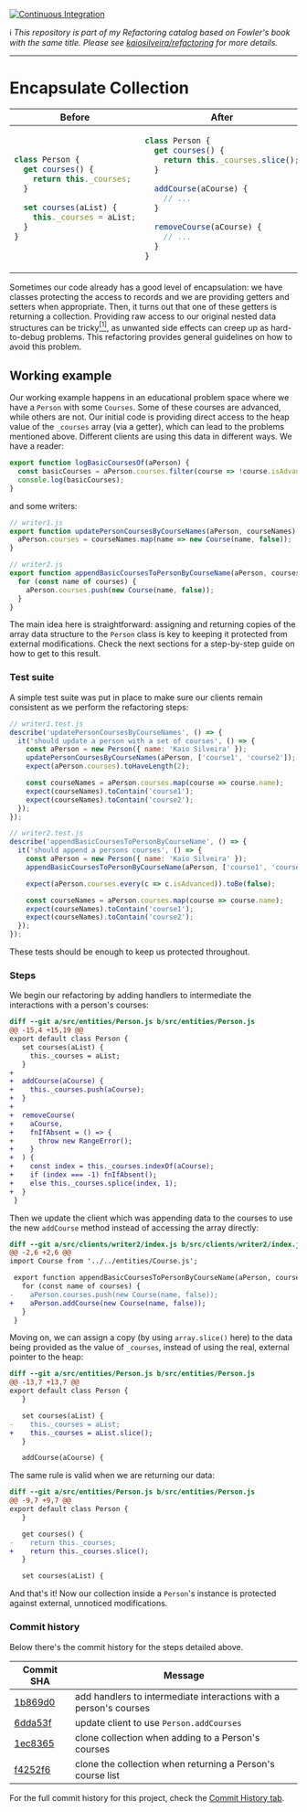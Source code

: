 [![Continuous Integration](https://github.com/kaiosilveira/encapsulate-collection-refactoring/actions/workflows/ci.yml/badge.svg)](https://github.com/kaiosilveira/encapsulate-collection-refactoring/actions/workflows/ci.yml)

ℹ️ _This repository is part of my Refactoring catalog based on Fowler's book with the same title. Please see [kaiosilveira/refactoring](https://github.com/kaiosilveira/refactoring) for more details._

---

# Encapsulate Collection

<table>
<thead>
<th>Before</th>
<th>After</th>
</thead>
<tbody>
<tr>
<td>

```javascript
class Person {
  get courses() {
    return this._courses;
  }

  set courses(aList) {
    this._courses = aList;
  }
}
```

</td>

<td>

```javascript
class Person {
  get courses() {
    return this._courses.slice();
  }

  addCourse(aCourse) {
    // ...
  }

  removeCourse(aCourse) {
    // ...
  }
}
```

</td>
</tr>
</tbody>
</table>

Sometimes our code already has a good level of encapsulation: we have classes protecting the access to records and we are providing getters and setters when appropriate. Then, it turns out that one of these getters is returning a collection. Providing raw access to our original nested data structures can be tricky[<sup>[1]</sup>](https://github.com/kaiosilveira/encapsulate-variable-refactoring/tree/099d816c773ebb72232cb1f0744e32bfbf300628#example-2-complex-objects), as unwanted side effects can creep up as hard-to-debug problems. This refactoring provides general guidelines on how to avoid this problem.

## Working example

Our working example happens in an educational problem space where we have a `Person` with some `Courses`. Some of these courses are advanced, while others are not. Our initial code is providing direct access to the heap value of the `_courses` array (via a getter), which can lead to the problems mentioned above. Different clients are using this data in different ways. We have a reader:

```javascript
export function logBasicCoursesOf(aPerson) {
  const basicCourses = aPerson.courses.filter(course => !course.isAdvanced);
  console.log(basicCourses);
}
```

and some writers:

```javascript
// writer1.js
export function updatePersonCoursesByCourseNames(aPerson, courseNames) {
  aPerson.courses = courseNames.map(name => new Course(name, false));
}

// writer2.js
export function appendBasicCoursesToPersonByCourseName(aPerson, courses) {
  for (const name of courses) {
    aPerson.courses.push(new Course(name, false));
  }
}
```

The main idea here is straightforward: assigning and returning copies of the array data structure to the `Person` class is key to keeping it protected from external modifications. Check the next sections for a step-by-step guide on how to get to this result.

### Test suite

A simple test suite was put in place to make sure our clients remain consistent as we perform the refactoring steps:

```javascript
// writer1.test.js
describe('updatePersonCoursesByCourseNames', () => {
  it('should update a person with a set of courses', () => {
    const aPerson = new Person({ name: 'Kaio Silveira' });
    updatePersonCoursesByCourseNames(aPerson, ['course1', 'course2']);
    expect(aPerson.courses).toHaveLength(2);

    const courseNames = aPerson.courses.map(course => course.name);
    expect(courseNames).toContain('course1');
    expect(courseNames).toContain('course2');
  });
});

// writer2.test.js
describe('appendBasicCoursesToPersonByCourseName', () => {
  it('should append a persons courses', () => {
    const aPerson = new Person({ name: 'Kaio Silveira' });
    appendBasicCoursesToPersonByCourseName(aPerson, ['course1', 'course2']);

    expect(aPerson.courses.every(c => c.isAdvanced)).toBe(false);

    const courseNames = aPerson.courses.map(course => course.name);
    expect(courseNames).toContain('course1');
    expect(courseNames).toContain('course2');
  });
});
```

These tests should be enough to keep us protected throughout.

### Steps

We begin our refactoring by adding handlers to intermediate the interactions with a person's courses:

```diff
diff --git a/src/entities/Person.js b/src/entities/Person.js
@@ -15,4 +15,19 @@
export default class Person {
   set courses(aList) {
     this._courses = aList;
   }
+
+  addCourse(aCourse) {
+    this._courses.push(aCourse);
+  }
+
+  removeCourse(
+    aCourse,
+    fnIfAbsent = () => {
+      throw new RangeError();
+    }
+  ) {
+    const index = this._courses.indexOf(aCourse);
+    if (index === -1) fnIfAbsent();
+    else this._courses.splice(index, 1);
+  }
 }

```

Then we update the client which was appending data to the courses to use the new `addCourse` method instead of accessing the array directly:

```diff
diff --git a/src/clients/writer2/index.js b/src/clients/writer2/index.js
@@ -2,6 +2,6 @@
import Course from '../../entities/Course.js';

 export function appendBasicCoursesToPersonByCourseName(aPerson, courses) {
   for (const name of courses) {
-    aPerson.courses.push(new Course(name, false));
+    aPerson.addCourse(new Course(name, false));
   }
 }
```

Moving on, we can assign a copy (by using `array.slice()` here) to the data being provided as the value of `_courses`, instead of using the real, external pointer to the heap:

```diff
diff --git a/src/entities/Person.js b/src/entities/Person.js
@@ -13,7 +13,7 @@
export default class Person {
   }

   set courses(aList) {
-    this._courses = aList;
+    this._courses = aList.slice();
   }

   addCourse(aCourse) {
```

The same rule is valid when we are returning our data:

```diff
diff --git a/src/entities/Person.js b/src/entities/Person.js
@@ -9,7 +9,7 @@
export default class Person {
   }

   get courses() {
-    return this._courses;
+    return this._courses.slice();
   }

   set courses(aList) {
```

And that's it! Now our collection inside a `Person`'s instance is protected against external, unnoticed modifications.

### Commit history

Below there's the commit history for the steps detailed above.

| Commit SHA                                                                                                                    | Message                                                           |
| ----------------------------------------------------------------------------------------------------------------------------- | ----------------------------------------------------------------- |
| [1b869d0](https://github.com/kaiosilveira/encapsulate-collection-refactoring/commit/1b869d0bd2c7f20cc88c523538e04a29271e6b94) | add handlers to intermediate interactions with a person's courses |
| [6dda53f](https://github.com/kaiosilveira/encapsulate-collection-refactoring/commit/6dda53ff29fd8a755778f6d17d3c310e898ff07f) | update client to use `Person.addCourses`                          |
| [1ec8365](https://github.com/kaiosilveira/encapsulate-collection-refactoring/commit/1ec836521e350572de7200853382250f2790608f) | clone collection when adding to a Person's courses                |
| [f4252f6](https://github.com/kaiosilveira/encapsulate-collection-refactoring/commit/f4252f68b2334ecf211ee50c96391d3d4dadea6c) | clone the collection when returning a Person's course list        |

For the full commit history for this project, check the [Commit History tab](https://github.com/kaiosilveira/encapsulate-collection-refactoring/commits/main).
